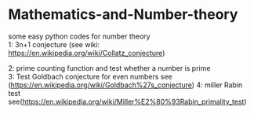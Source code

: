 # Mathematics-and-Number-theory
some easy python codes for number theory <br>
1: 3n+1 conjecture (see wiki: https://en.wikipedia.org/wiki/Collatz_conjecture) <br>

2: prime counting function and test whether a number is prime <br>
3: Test Goldbach conjecture for even numbers see (https://en.wikipedia.org/wiki/Goldbach%27s_conjecture)
4: miller Rabin test see(https://en.wikipedia.org/wiki/Miller%E2%80%93Rabin_primality_test)
